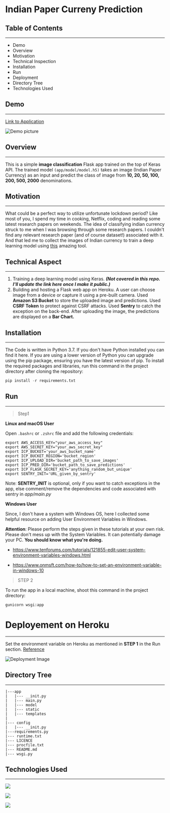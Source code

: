 # Indian Paper Curreny Prediction

## Table of Contents
---
* Demo 
* Overview
* Motivation
* Technical Inspection
* Installation
* Run
* Deployment
* Directory Tree
* Technologies Used



## Demo
---

[Link to Application](https://indian-currency-prediction.herokuapp.com "Predict here ")

![Demo picture](https://camo.githubusercontent.com/75de4c7440d00b819dbbe651051f72203cff9893bc4299f753e4f46ecadaa5dd/68747470733a2f2f692e696d6775722e636f6d2f35676a3455536a2e706e67)


## Overview
---

This is a simple __image classification__ Flask app trained on the top of Keras API. The trained model ```(app/model/model.h5)``` takes an image (Indian Paper Currency) as an input and predict the class of image from **10, 20, 50, 100, 200, 500, 2000** denominations.


## Motivation
---

What could be a perfect way to utilize unfortunate lockdown period? Like most of you, I spend my time in cooking, Netflix, coding and reading some latest research papers on weekends. The idea of classifying indian currency struck to me when I was browsing through some research papers. I couldn't find any relevant research paper (and of course dataset!) associated with it. And that led me to collect the images of Indian currency to train a deep learning model using [this](https://github.com/hardikvasa/google-images-download "google images download github repo") amazing tool.


## Technical Aspect
---

1. Training a deep learning model using Keras. __*(Not covered in this repo. I'll update the link here once I make it public.)*__
2. Building and hosting a Flask web app on Heroku.
A user can choose image from a device or capture it using a pre-built camera.
Used **Amazon S3 Bucket** to store the uploaded image and predictions.
Used **CSRF Token** to protect against CSRF attacks.
Used **Sentry** to catch the exception on the back-end.
After uploading the image, the predictions are displayed on a **Bar Chart.**

## Installation
---

The Code is written in Python 3.7. If you don't have Python installed you can find it here. If you are using a lower version of Python you can upgrade using the pip package, ensuring you have the latest version of pip. To install the required packages and libraries, run this command in the project directory after cloning the repository:

```python
pip install -r requirements.txt
```

## Run
---

> Step1

__Linux and macOS User__ 

Open ```.bashrc``` or ```.zshrc``` file and add the following credentials:


```
export AWS_ACCESS_KEY="your_aws_access_key"
export AWS_SECRET_KEY="your_aws_secret_key"
export ICP_BUCKET='your_aws_bucket_name'
export ICP_BUCKET_REGION='bucket_region'
export ICP_UPLOAD_DIR='bucket_path_to_save_images'
export ICP_PRED_DIR='bucket_path_to_save_predictions'
export ICP_FLASK_SECRET_KEY='anything_random_but_unique'
export SENTRY_INIT='URL_given_by_sentry'
```

Note: **SENTRY_INIT** is optional, only if you want to catch exceptions in the app, else comment/remove the dependencies and code associated with sentry in *app/main.py*

**Windows User**

Since, I don't have a system with Windows OS, here I collected some helpful resource on adding User Environment Variables in Windows.

**Attention**: Please perform the steps given in these tutorials at your own risk. Please don't mess up with the System Variables. It can potentially damage your PC. **You should know what you're doing.**

* https://www.tenforums.com/tutorials/121855-edit-user-system-environment-variables-windows.html

* https://www.onmsft.com/how-to/how-to-set-an-environment-variable-in-windows-10


> STEP 2

To run the app in a local machine, shoot this command in the project directory:

```gunicorn wsgi:app```

# Deployement on Heroku
---
Set the environment variable on Heroku as mentioned in **STEP 1** in the Run section. [Reference](https://devcenter.heroku.com/articles/config-vars)


![Deployment Image](https://camo.githubusercontent.com/1e4780b4983e1779438fa78840c50e930ad350d9409214bf2555a0d5e021efde/68747470733a2f2f692e696d6775722e636f6d2f546d534e6859472e706e67 )


## Directory Tree
---

```
|---app
|   |--- __init.py
|   |--- main.py
|   |--- model
|   |--- static
|   |--- templates
|   
|--- config
|   |--- __init.py
|---requirements.py
|--- runtime.txt
|--- LICENCE
|--- procfile.txt
|--- README.md
|--- wsgi.py

```

## Technologies Used
---
![](https://img.shields.io/badge/MADE_WITH-Python-informational?style=flat&logo=<LOGO_NAME>&logoColor=red&color=FF0000)

![](https://camo.githubusercontent.com/d441b09246a1e2c7ef0eaf05f1523d5250885a27b5b23324e1196d78aa30f056/68747470733a2f2f6b657261732e696f2f696d672f6c6f676f2e706e67)

![](https://camo.githubusercontent.com/fca916e3bef7b47789e4f46ee0648111eb59e0111fa21af46547a4a9687bb50b/68747470733a2f2f7777772e6b696e64706e672e636f6d2f706963632f622f3330312f333031323438342e706e67)